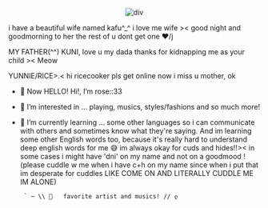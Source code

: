
<div align="center">
  
  
  ![div](https://files.catbox.moe/fsoxjd.jpg)

 
  
</div> i have a beautiful wife named kafu^_^ i love me wife >< good night and goodmorning to her the rest of u dont get one ❤️/j

MY FATHER(^^) KUNI, love u my dada thanks for kidnapping me as your child >< Meow 

YUNNIE/RICE>.< hi ricecooker pls get online now i miss u mother, ok 
- 👋 Now HELLO! Hi!, I’m rose::33
- 🍃 I’m interested in ... playing, musics, styles/fashions and so much more!
- 🌱 I’m currently learning ... some other languages
  so i can communicate with others
  and sometimes know what they're saying. And im
  learning some other English words too, because it's
  really hard to understand deep english words for me 😅
im always okay for cuds and hides!!>< in some cases i might have 'dni' on my name and not on a goodmood !
(please cuddle w me when i have c+h on my name since when i put that im desperate for cuddles LIKE COME ON AND LITERALLY CUDDLE ME IM ALONE)

       ` ~ \\ 🍃   favorite artist and musics! // ლ
<!---            (⁠つ⁠≧⁠▽⁠≦⁠)⁠つLAUFEY- my top one fav artist omg 
                                    her voice and musics are just so calm
                            Odetari - you're gonna get blown when you
                                      hear they're musics, its like punk and
                                      very motivating for me. i love their songs 
                                      omg
                            ʕ⁠っ⁠•⁠ᴥ⁠•⁠ʔ⁠っ ~ `` and many more 🍃 // `` 
                                      FAV MUSICS!!!♡⁠(⁠˃͈⁠ ⁠દ⁠ ⁠˂͈⁠ ⁠༶⁠ ⁠)
                            LAFUEY - From The Start
                                     Let You Break My Heart Again
                                     Valentine
                                     Promise
                             ODETARI-YOU'RE TOO SLOW
                                     LOOK DON'T TOUCH (w/ cade clair)
                                     GMFU ( w/ 6aerlyhuman)
                                     I LOVE YOU HOE
                                     HYPNOTIC DATA
                            ～⁠(⁠つ⁠ˆ⁠Д⁠ˆ⁠)⁠つ⁠｡⁠☆and more <3
                                     
roseDovex/roseDovex is a ✨ special ✨ repository because its `README.md` (this file) appears on your GitHub profile.
You can click the Preview link to take a look at your changes.
--->
